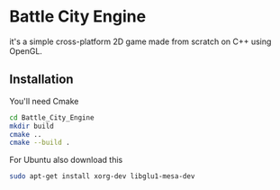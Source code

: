 # Battle City Engine
it's a simple cross-platform 2D game made from scratch on C++ using OpenGL.
## Installation
You'll need Cmake
```bash
cd Battle_City_Engine
mkdir build
cmake ..
cmake --build .
```
For Ubuntu also download this
```bash
sudo apt-get install xorg-dev libglu1-mesa-dev
```
